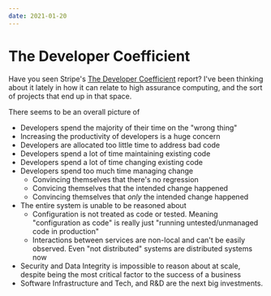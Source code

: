```yaml
---
date: 2021-01-20
---
```


# The Developer Coefficient

Have you seen Stripe's [The Developer Coefficient](https://stripe.com/files/reports/the-developer-coefficient.pdf) report?
I've been thinking about it lately in how it can relate to high assurance computing, and the sort of projects that end up in that space.

There seems to be an overall picture of

- Developers spend the majority of their time on the "wrong thing"
- Increasing the productivity of developers is a huge concern
- Developers are allocated too little time to address bad code
- Developers spend a lot of time maintaining existing code
- Developers spend a lot of time changing existing code
- Developers spend too much time managing change
  - Convincing themselves that there's no regression
  - Convicing themselves that the intended change happened
  - Convincing themselves that _only_ the intended change happened
- The entire system is unable to be reasoned about
  - Configuration is not treated as code or tested. Meaning "configuration as code" is really just "running untested/unmanaged code in production"
  - Interactions between services are non-local and can't be easily observed. Even "not distributed" systems are distributed systems now
- Security and Data Integrity is impossible to reason about at scale, despite being the most critical factor to the success of a business
- Software Infrastructure and Tech, and R&D are the next big investments.
